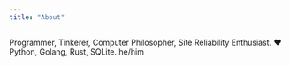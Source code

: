 ```yaml
---
title: "About"
---
```


Programmer, Tinkerer, Computer Philosopher, Site Reliability Enthusiast. ❤ Python, Golang, Rust, SQLite. he/him